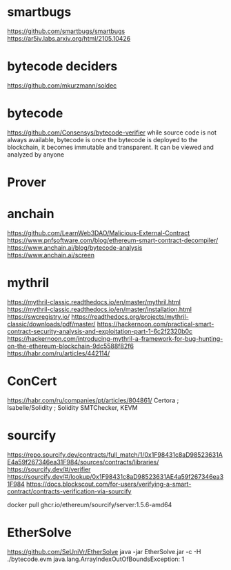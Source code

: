 # smartbugs
https://github.com/smartbugs/smartbugs
https://ar5iv.labs.arxiv.org/html/2105.10426
# bytecode deciders
https://github.com/mkurzmann/soldec

# bytecode
https://github.com/Consensys/bytecode-verifier
while source code is not always available, bytecode is
once the bytecode is deployed to the blockchain, 
it becomes immutable and transparent. 
It can be viewed and analyzed by anyone
# Prover

# anchain
https://github.com/LearnWeb3DAO/Malicious-External-Contract
https://www.pnfsoftware.com/blog/ethereum-smart-contract-decompiler/
https://www.anchain.ai/blog/bytecode-analysis
https://www.anchain.ai/screen
# mythril
https://mythril-classic.readthedocs.io/en/master/mythril.html
https://mythril-classic.readthedocs.io/en/master/installation.html
https://swcregistry.io/
https://readthedocs.org/projects/mythril-classic/downloads/pdf/master/
https://hackernoon.com/practical-smart-contract-security-analysis-and-exploitation-part-1-6c2f2320b0c
https://hackernoon.com/introducing-mythril-a-framework-for-bug-hunting-on-the-ethereum-blockchain-9dc5588f82f6
https://habr.com/ru/articles/442114/
# ConCert 
https://habr.com/ru/companies/pt/articles/804861/
Certora ; Isabelle/Solidity ; Solidity SMTChecker, KEVM
# sourcify
https://repo.sourcify.dev/contracts/full_match/1/0x1F98431c8aD98523631AE4a59f267346ea31F984/sources/contracts/libraries/
https://sourcify.dev/#/verifier
https://sourcify.dev/#/lookup/0x1F98431c8aD98523631AE4a59f267346ea31F984
https://docs.blockscout.com/for-users/verifying-a-smart-contract/contracts-verification-via-sourcify

docker pull ghcr.io/ethereum/sourcify/server:1.5.6-amd64

# EtherSolve
https://github.com/SeUniVr/EtherSolve
java -jar EtherSolve.jar -c -H ./bytecode.evm
java.lang.ArrayIndexOutOfBoundsException: 1


